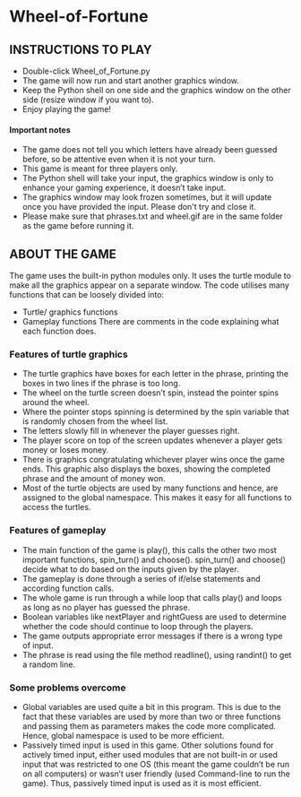 # Wheel-of-Fortune

## INSTRUCTIONS TO PLAY
*  Double-click Wheel_of_Fortune.py
* The game will now run and start another graphics window.
* Keep the Python shell on one side and the graphics window on the other side (resize window if you want to).
* Enjoy playing the game!
#### Important notes
* The game does not tell you which letters have already been guessed before, so be attentive even when it is not your turn.
*  This game is meant for three players only.
*  The Python shell will take your input, the graphics window is only to enhance your gaming experience, it doesn’t take input.
*  The graphics window may look frozen sometimes, but it will update once you have provided the input. Please don't try and close it.
*  Please make sure that phrases.txt and wheel.gif are in the same folder as the game before running it.

## ABOUT THE GAME
  The game uses the built-in python modules only. It uses the turtle module to make all the graphics appear on a separate window. The code utilises many functions that can be loosely divided into:
* Turtle/ graphics functions
* Gameplay functions
There are comments in the code explaining what each function does.

### Features of turtle graphics
*  The turtle graphics have boxes for each letter in the phrase, printing the boxes in two lines if the phrase is too long.
*  The wheel on the turtle screen doesn’t spin, instead the pointer spins around the wheel.
*  Where the pointer stops spinning is determined by the spin variable that is randomly chosen from the wheel list.
*  The letters slowly fill in whenever the player guesses right.
*  The player score on top of the screen updates whenever a player gets money or loses money.
*  There is graphics congratulating whichever player wins once the game ends. This graphic also displays the boxes, showing the completed phrase and the amount of money won.
*  Most of the turtle objects are used by many functions and hence, are assigned to the global namespace. This makes it easy for all functions to access the turtles.

### Features of gameplay
*  The main function of the game is play(), this calls the other two most important functions, spin_turn() and choose(). spin_turn() and choose() decide what to do based on the inputs given by the player.
*  The gameplay is done through a series of if/else statements and according function calls.
*  The whole game is run through a while loop that calls play() and loops as long as no player has guessed the phrase.
*  Boolean variables like nextPlayer and rightGuess are used to determine whether the code should continue to loop through the players.
*  The game outputs appropriate error messages if there is a wrong type of input.
*  The phrase is read using the file method readline(), using randint() to get a random line.
  
### Some problems overcome
*  Global variables are used quite a bit in this program. This is due to the fact that these variables are used by more than two or three functions and passing them as parameters makes the code more complicated. Hence, global namespace is used to be more efficient.
*  Passively timed input is used in this game. Other solutions found for actively timed input, either used modules that are not built-in or used input that was restricted to one OS (this meant the game couldn’t be run on all computers) or wasn’t user friendly (used Command-line to run the game). Thus, passively timed input is used as it is most efficient.
